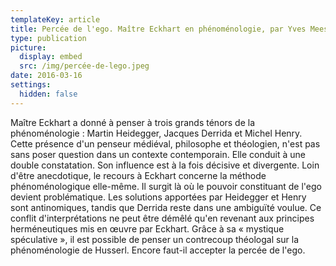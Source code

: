 ```yaml
---
templateKey: article
title: Percée de l'ego. Maître Eckhart en phénoménologie, par Yves Meessen
type: publication
picture:
  display: embed
  src: /img/percée-de-lego.jpeg
date: 2016-03-16
settings:
  hidden: false
---
```

Maître Eckhart a donné à penser à trois grands ténors de la phénoménologie : Martin Heidegger, Jacques Derrida et Michel Henry. Cette présence d'un penseur médiéval, philosophe et théologien, n'est pas sans poser question dans un contexte contemporain. Elle conduit à une double constatation. Son influence est à la fois décisive et divergente. Loin d'être anecdotique, le recours à Eckhart concerne la méthode phénoménologique elle-même. Il surgit là où le pouvoir constituant de l'ego devient problématique. Les solutions apportées par Heidegger et Henry sont antinomiques, tandis que Derrida reste dans une ambiguïté voulue. Ce conflit d'interprétations ne peut être démêlé qu'en revenant aux principes herméneutiques mis en œuvre par Eckhart. Grâce à sa « mystique spéculative », il est possible de penser un contrecoup théologal sur la phénoménologie de Husserl. Encore faut-il accepter la percée de l'ego.